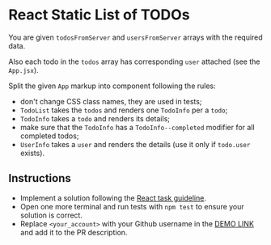 # React Static List of TODOs

You are given `todosFromServer` and `usersFromServer` arrays with the required data.

Also each todo in the `todos` array has corresponding `user` attached (see the `App.jsx`).

Split the given `App` markup into component following the rules:

- don't change CSS class names, they are used in tests;
- `TodoList` takes the `todos` and renders one `TodoInfo` per a `todo`;
- `TodoInfo` takes a `todo` and renders its details;
- make sure that the `TodoInfo` has a `TodoInfo--completed` modifier for all completed todos;
- `UserInfo` takes a `user` and renders the details (use it only if `todo.user` exists).

## Instructions

- Implement a solution following the [React task guideline](https://github.com/mate-academy/react_task-guideline#react-tasks-guideline).
- Open one more terminal and run tests with `npm test` to ensure your solution is correct.
- Replace `<your_account>` with your Github username in the [DEMO LINK](https://7yrak34.github.io/react_static-list-of-todos-js/) and add it to the PR description.
